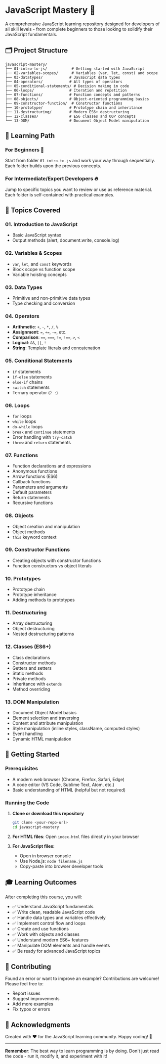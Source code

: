 # JavaScript Mastery 🚀

A comprehensive JavaScript learning repository designed for developers of all skill levels - from complete beginners to those looking to solidify their JavaScript fundamentals.

## 🗂️ Project Structure

```
javascript-mastery/
├── 01-intro-to-js/           # Getting started with JavaScript
├── 02-variables-scopes/      # Variables (var, let, const) and scope
├── 03-datatypes/            # JavaScript data types
├── 04-operators/            # All types of operators
├── 05-conditional-statements/ # Decision making in code
├── 06-loops/                # Iteration and repetition
├── 07-functions/            # Function concepts and patterns
├── 08-objects/              # Object-oriented programming basics
├── 09-constructor-function/  # Constructor functions
├── 10-prototype/            # Prototype chain and inheritance
├── 11-destructuring/        # Modern ES6+ destructuring
├── 12-classes/              # ES6 classes and OOP concepts
└── 13-DOM/                  # Document Object Model manipulation
```

## 📖 Learning Path

### For Beginners 🌱
Start from folder `01-intro-to-js` and work your way through sequentially. Each folder builds upon the previous concepts.

### For Intermediate/Expert Developers 🔥
Jump to specific topics you want to review or use as reference material. Each folder is self-contained with practical examples.

## 🎯 Topics Covered

### **01. Introduction to JavaScript**
- Basic JavaScript syntax
- Output methods (alert, document.write, console.log)

### **02. Variables & Scopes**
- `var`, `let`, and `const` keywords
- Block scope vs function scope
- Variable hoisting concepts

### **03. Data Types**
- Primitive and non-primitive data types
- Type checking and conversion

### **04. Operators**
- **Arithmetic**: `+`, `-`, `*`, `/`, `%`
- **Assignment**: `=`, `+=`, `-=`, etc.
- **Comparison**: `==`, `===`, `!=`, `!==`, `>`, `<`
- **Logical**: `&&`, `||`, `!`
- **String**: Template literals and concatenation

### **05. Conditional Statements**
- `if` statements
- `if-else` statements
- `else-if` chains
- `switch` statements
- Ternary operator (`? :`)

### **06. Loops**
- `for` loops
- `while` loops
- `do-while` loops
- `break` and `continue` statements
- Error handling with `try-catch`
- `throw` and `return` statements

### **07. Functions**
- Function declarations and expressions
- Anonymous functions
- Arrow functions (ES6)
- Callback functions
- Parameters and arguments
- Default parameters
- Return statements
- Recursive functions

### **08. Objects**
- Object creation and manipulation
- Object methods
- `this` keyword context

### **09. Constructor Functions**
- Creating objects with constructor functions
- Function constructors vs object literals

### **10. Prototypes**
- Prototype chain
- Prototype inheritance
- Adding methods to prototypes

### **11. Destructuring**
- Array destructuring
- Object destructuring
- Nested destructuring patterns

### **12. Classes (ES6+)**
- Class declarations
- Constructor methods
- Getters and setters
- Static methods
- Private methods
- Inheritance with `extends`
- Method overriding

### **13. DOM Manipulation**
- Document Object Model basics
- Element selection and traversing
- Content and attribute manipulation
- Style manipulation (inline styles, className, computed styles)
- Event handling
- Dynamic HTML manipulation

## 🚀 Getting Started

### Prerequisites
- A modern web browser (Chrome, Firefox, Safari, Edge)
- A code editor (VS Code, Sublime Text, Atom, etc.)
- Basic understanding of HTML (helpful but not required)

### Running the Code

1. **Clone or download this repository**
   ```bash
   git clone <your-repo-url>
   cd javascript-mastery
   ```

2. **For HTML files**: Open `index.html` files directly in your browser

3. **For JavaScript files**: 
   - Open in browser console
   - Use Node.js: `node filename.js`
   - Copy-paste into browser developer tools

## 🎓 Learning Outcomes

After completing this course, you will:
- ✅ Understand JavaScript fundamentals
- ✅ Write clean, readable JavaScript code
- ✅ Handle data types and variables effectively
- ✅ Implement control flow and loops
- ✅ Create and use functions
- ✅ Work with objects and classes
- ✅ Understand modern ES6+ features
- ✅ Manipulate DOM elements and handle events
- ✅ Be ready for advanced JavaScript topics

## 🤝 Contributing

Found an error or want to improve an example? Contributions are welcome! Please feel free to:
- Report issues
- Suggest improvements
- Add more examples
- Fix typos or errors

## 🙏 Acknowledgments

Created with ❤️ for the JavaScript learning community. Happy coding! 🎉

---

**Remember**: The best way to learn programming is by doing. Don't just read the code - run it, modify it, and experiment with it!
